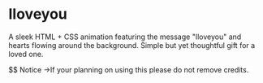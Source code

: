 # Iloveyou
A sleek HTML + CSS animation featuring the message "Iloveyou" and hearts flowing around the background. Simple but yet thoughtful gift for a loved one.

$$ Notice
->If your planning on using this please do not remove credits.
